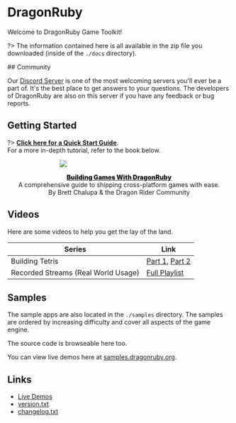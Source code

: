 # DragonRuby

Welcome to DragonRuby Game Toolkit!

?> The information contained here is all available in the zip file you downloaded (inside of the `./docs` directory).

## Community

Our [Discord Server](http://discord.dragonruby.org) is one of the most welcoming servers you'll ever be a part of. It's the best place to get answers to your
questions. The developers of DragonRuby are also on this server if you
have any feedback or bug reports. 

## Getting Started

?> **[Click here for a Quick Start Guide](/guides/getting-started.md)**.<br/>For a more in-depth tutorial, refer to the book below.

<a href="https://book.dragonriders.community/" style="display: block; margin-left: auto; margin-right: auto; width: 300px; padding-left: 32px;"><img src="/book.png"/></a>
<div style="text-align: center;"><a href="https://book.dragonriders.community/" style="font-weight: 900">Building Games With DragonRuby</a><br/>A comprehensive guide to shipping cross-platform games with ease.<br/>By Brett Chalupa & the Dragon Rider Community</div>

## Videos

Here are some videos to help you get the lay of the land.

|Series                             |Link                                                                                     |
|-----------------------------------|-----------------------------------------------------------------------------------------|
|Building Tetris                    |[Part 1](https://youtu.be/xZMwRSbC4rY), [Part 2](https://youtu.be/C3LLzDUDgz4)           |
|Recorded Streams (Real World Usage)|[Full Playlist](https://www.youtube.com/playlist?list=PLIMsNa4TLHJHbCDOq52-orQuRBXZpP2yY)|

## Samples

The sample apps are also located in the `./samples` directory. The samples
are ordered by increasing difficulty and cover all aspects of the game
engine.

The source code is browseable here too.

You can view live demos here at [samples.dragonruby.org](https://samples.dragonruby.org).

## Links

<ul>
  <li><a href="https://samples.dragonruby.org">Live Demos</a></li>
  <li><a href="/version.txt">version.txt</a></li>
  <li><a href="/changelog.txt">changelog.txt</a></li>
</ul>
